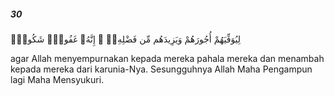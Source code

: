 ##### 30

<span class="ayah">لِيُوَفِّيَهُمْ أُجُورَهُمْ وَيَزِيدَهُم مِّن فَضْلِهِۦٓ ۚ إِنَّهُۥ غَفُورٌۭ شَكُورٌۭ</span>

<span class="ayah_translation">agar Allah menyempurnakan kepada mereka pahala mereka dan menambah kepada mereka dari karunia-Nya. Sesungguhnya Allah Maha Pengampun lagi Maha Mensyukuri.</span>
